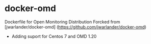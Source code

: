 docker-omd
==========

Dockerfile for Open Monitoring Distribution
Forcked from [jwarlander/docker-omd] (https://github.com/jwarlander/docker-omd)

- Adding suport for Centos 7 and OMD 1.20
